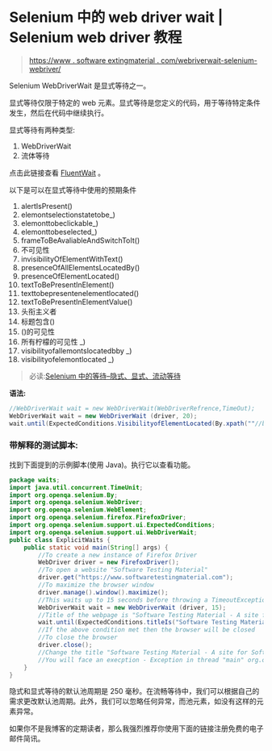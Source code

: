 # Selenium 中的 web driver wait | Selenium web driver 教程

> [https://www . software extingmaterial . com/webriverwait-selenium-webriver/](https://www.softwaretestingmaterial.com/webdriverwait-selenium-webdriver/)

Selenium WebDriverWait 是显式等待之一。

显式等待仅限于特定的 web 元素。显式等待是您定义的代码，用于等待特定条件发生，然后在代码中继续执行。

显式等待有两种类型:

1.  WebDriverWait
2.  流体等待

点击此链接查看 [FluentWait](https://www.softwaretestingmaterial.com/selenium-fluentwait) 。

以下是可以在显式等待中使用的预期条件

1.  alertIsPresent()
2.  elemontselectionstatetobe_)
3.  elemonttobeclickable_)
4.  elemonttobeselected_)
5.  frameToBeAvaliableAndSwitchToIt()
6.  不可见性
7.  invisibilityOfElementWithText()
8.  presenceOfAllElementsLocatedBy()
9.  presenceOfElementLocated()
10.  textToBePresentInElement()
11.  texttobepresentenelementlocated()
12.  textToBePresentInElementValue()
13.  头衔主义者
14.  标题包含()
15.  ()的可见性
16.  所有柠檬的可见性 _)
17.  visibilityofallemontslocatedbby _)
18.  visibilityofelemontlocated _)

> 必读:[Selenium 中的等待–隐式、显式、流动等待](https://www.softwaretestingmaterial.com/selenium-wait-commands)

**语法:**

```java
//WebDriverWait wait = new WebDriverWait(WebDriverRefrence,TimeOut);
WebDriverWait wait = new WebDriverWait (driver, 20);
wait.until(ExpectedConditions.VisibilityofElementLocated(By.xpath(""//button[@value='Save Changes']"")));
```

### **带解释的测试脚本:**

找到下面提到的示例脚本(使用 Java)。执行它以查看功能。

```java
package waits;
import java.util.concurrent.TimeUnit;
import org.openqa.selenium.By;
import org.openqa.selenium.WebDriver;
import org.openqa.selenium.WebElement;
import org.openqa.selenium.firefox.FirefoxDriver;
import org.openqa.selenium.support.ui.ExpectedConditions;
import org.openqa.selenium.support.ui.WebDriverWait;
public class ExplicitWaits {
	public static void main(String[] args) {
		//To create a new instance of Firefox Driver
		WebDriver driver = new FirefoxDriver();
		//To open a website "Software Testing Material"
		driver.get("https://www.softwaretestingmaterial.com");
		//To maximize the browser window
		driver.manage().window().maximize();
		//This waits up to 15 seconds before throwing a TimeoutException or if it finds the element will return it in 0 - 15 seconds
		WebDriverWait wait = new WebDriverWait (driver, 15);
		//Title of the webpage is "Software Testing Material - A site for Software Testers"
		wait.until(ExpectedConditions.titleIs("Software Testing Material - A site for Software Testers"));
		//If the above condition met then the browser will be closed
		//To close the browser
		driver.close();
		//Change the title "Software Testing Material - A site for Software Testers" as "xyz" in the script and try
		//You will face an execption - Exception in thread "main" org.openqa.selenium.TimeoutException: Timed out after 20 seconds waiting for title to be "Software Testing Material - A site for Software Tes". Current title: "xyz"
	}
}
```

隐式和显式等待的默认池周期是 250 毫秒。在流畅等待中，我们可以根据自己的需求更改默认池周期。此外，我们可以忽略任何异常，而池元素，如没有这样的元素异常。

如果你不是我博客的定期读者，那么我强烈推荐你使用下面的链接注册免费的电子邮件简讯。